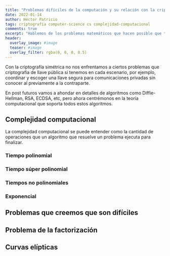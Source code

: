 ```yaml
---
title: "Problemas difíciles de la computación y su relación con la criptografía"
date: 2022-01-14
author: Héctor Patricio
tags: criptografía computer-science cs complejidad-computacional
comments: true
excerpt: "Hablemos de los problemas matemáticos que hacen posible que tengamos criptografía asimétrica y sistemas que se ponen de acuerdo para hablar de manera segura sin conocerse antes."
header:
  overlay_image: #image
  teaser: #image
  overlay_filter: rgba(0, 0, 0, 0.5)
---
```


Con la criptografía simétrica no nos enfrentamos a ciertos problemas que criptografía de llave pública sí tenemos en cada escenario, por ejemplo, coordinar y escoger una llave segura para comunicaciones privadas sin conocer al previamente a la contraparte.

En post futuros vamos a ahondar en detalles de algoritmos como Diffie-Hellman, RSA, ECDSA, etc, pero ahora centrémonos en la teoría computacional que soporta todos estos algoritmos.

## Complejidad computacional

La complejidad computacional se puede entender como la cantidad de operaciones que un algoritmo que resuelve un problema ejecuta para finalizar.

### Tiempo polinomial

### Tiempo súper polinomial

### Tiempos no polinomiales

### Exponencial

## Problemas que creemos que son difíciles

## Problema de la factorización

## Curvas elípticas

